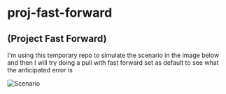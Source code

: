 # proj-fast-forward 
## (Project Fast Forward)

I'm using this temporary repo to simulate the scenario in the image below and then I will try doing a pull with fast forward set as default to see what the anticipated error is

![Scenario](https://imgur.com/RcUXZdO)
